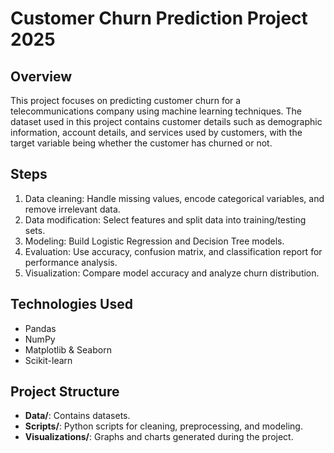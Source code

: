 # Customer Churn Prediction Project 2025

## Overview
This project focuses on predicting customer churn for a telecommunications company using machine learning techniques. The dataset used in this project contains customer details such as demographic information, account details, and services used by customers, with the target variable being whether the customer has churned or not.

## Steps
1. Data cleaning: Handle missing values, encode categorical variables, and remove irrelevant data.
2. Data modification: Select features and split data into training/testing sets.
3. Modeling: Build Logistic Regression and Decision Tree models.
4. Evaluation: Use accuracy, confusion matrix, and classification report for performance analysis.
5. Visualization: Compare model accuracy and analyze churn distribution.

## Technologies Used
- Pandas
- NumPy
- Matplotlib & Seaborn
- Scikit-learn

## Project Structure
- **Data/**: Contains datasets.
- **Scripts/**: Python scripts for cleaning, preprocessing, and modeling.
- **Visualizations/**: Graphs and charts generated during the project.

